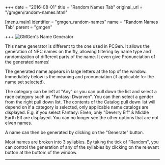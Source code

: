 +++
date = "2016-08-01"
title = "Random Names Tab"
original_url = "/gmgen/random-names.html"

[menu.main]
    identifier = "gmgen_random-names"
    name = "Random Names Tab"
    parent = "gmgen"
    
+++
![GMGen's Name
Generator](../images/gmgen/plugins/randomnames/gmgen_02_namestab.png)

This name generator is different to the one used in PCGen. It allows the
generation of NPC names on the fly, allowing filtering by name type and
randomization of different parts of the name. It even give Pronunciation
of the generated names!

The generated name appears in large letters at the top of the window.
Immediately below is the meaning and pronunciation (if applicable for
the name set selected).

The category can be left at "Any" or you can pull down the list and
select a race category such as "Fantasy: Dwarven". You can then select a
gender from the right pull down list. The contents of the Catalog pull
down list will depend on if a category is selected, only applicable name
catalogs are displayed. E.g. if you select Fantasy: Elven, only "Deverry
Elf" & Middle Earth Elf are displayed. You can no longer see the other
options that are not elven names.

A name can then be generated by clicking on the "Generate" button.

Most names are broken into 3 syllables. By taking the tick of "Random",
you can control the generation of any of the syllables by clicking on
the relevant button at the bottom of the window.

------------------------------------------------------------------------



